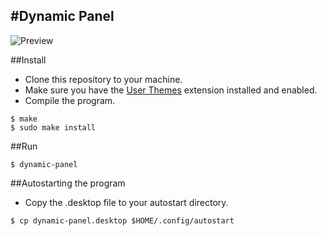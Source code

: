 #Dynamic Panel
-----

![Preview](https://cloud.githubusercontent.com/assets/5755892/2597331/c53ac858-bab2-11e3-88a7-29937b009853.png)

##Install

- Clone this repository to your machine.
- Make sure you have the [User Themes][1] extension installed and enabled.
- Compile the program.
```
$ make
$ sudo make install
```

##Run

```
$ dynamic-panel
```

##Autostarting the program
- Copy the .desktop file to your autostart directory.
```
$ cp dynamic-panel.desktop $HOME/.config/autostart
```

[1]: https://extensions.gnome.org/extension/19/user-themes/